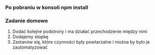 ### Po pobraniu w konsoli npm install
### Zadanie domowe
1. Dodać kolejne podstrony i ma działać przechodzenie między nimi
2. Dodajemy stopkę
3. Zastanów się, które czynności były powtarzalne i można by było je zautomatyzować 